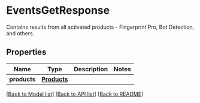 # EventsGetResponse
Contains results from all activated products - Fingerprint Pro, Bot Detection, and others.


## Properties
Name | Type | Description | Notes
------------ | ------------- | ------------- | -------------
**products** | [**Products**](Products.md) |  | 

[[Back to Model list]](../README.md#documentation-for-models) [[Back to API list]](../README.md#documentation-for-api-endpoints) [[Back to README]](../README.md)

